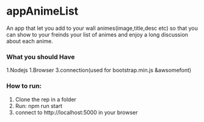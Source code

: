 # appAnimeList
An app that let you add to your wall animes(image,title,desc etc) so that you can show to your freinds your list of animes and enjoy a long discussion about each anime.

### What you should Have
1.Nodejs
1.Browser
3.connection(used for bootstrap.min.js &awsomefont)
### How to run:
1. Clone the rep in a folder
2. Run: npm run start
3. connect to http://localhost:5000 in your browser

